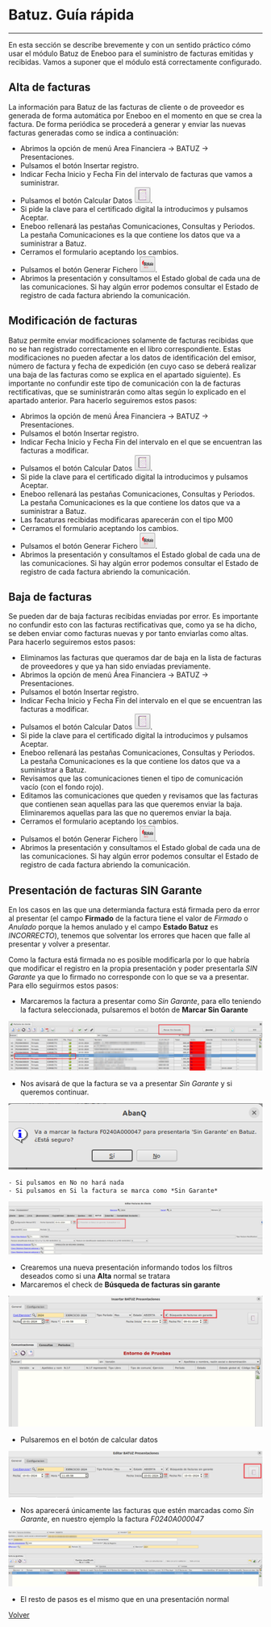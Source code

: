 # Batuz. Guía rápida
----------------------

En esta sección se describe brevemente y con un sentido práctico cómo usar el módulo Batuz de Eneboo para el suministro de facturas emitidas y recibidas. Vamos a suponer que el módulo está correctamente configurado.

## Alta de facturas
La información para Batuz de las facturas de cliente o de proveedor es generada de forma automática por Eneboo en el momento en que se crea la factura.
De forma periódica se procederá a generar y enviar las nuevas facturas generadas como se indica a continuación:
- Abrimos la opción de menú Area Financiera → BATUZ → Presentaciones.
- Pulsamos el botón Insertar registro.
- Indicar Fecha Inicio y Fecha Fin del intervalo de facturas que vamos a suministrar.
- Pulsamos el botón Calcular Datos ![Calcular Datos](./img/calculardatos.png).
- Si pide la clave para el certificado digital la introducimos y pulsamos Aceptar.
- Eneboo rellenará las pestañas Comunicaciones, Consultas y Periodos. La pestaña Comunicaciones es la que contiene los datos que va a suministrar a Batuz.
- Cerramos el formulario aceptando los cambios.
- Pulsamos el botón Generar Fichero ![Batuz](./img/batuz.png).
- Abrimos la presentación y consultamos el Estado global de cada una de las comunicaciones. Si hay algún error podemos consultar el Estado de registro de cada factura abriendo la comunicación.

## Modificación de facturas
Batuz permite enviar modificaciones solamente de facturas recibidas que no se han registrado correctamente en el libro correspondiente. Estas modificaciones no pueden afectar a los datos de identificación del emisor, número de factura y fecha de expedición (en cuyo caso se deberá realizar una baja de las facturas como se explica en el apartado siguiente).
Es importante no confundir este tipo de comunicación con la de facturas rectificativas, que se suministrarán como altas según lo explicado en el apartado anterior.
Para hacerlo seguiremos estos pasos:
- Abrimos la opción de menú Área Financiera → BATUZ → Presentaciones.
- Pulsamos el botón Insertar registro.
- Indicar Fecha Inicio y Fecha Fin del intervalo en el que se encuentran las facturas a modificar.
- Pulsamos el botón Calcular Datos ![Calcular Datos](./img/calculardatos.png).
- Si pide la clave para el certificado digital la introducimos y pulsamos Aceptar.
- Eneboo rellenará las pestañas Comunicaciones, Consultas y Periodos. La pestaña Comunicaciones es la que contiene los datos que va a suministrar a Batuz.
- Las facaturas recibidas modificaras aparecerán con el tipo M00
- Cerramos el formulario aceptando los cambios.
- Pulsamos el botón Generar Fichero ![Batuz](./img/batuz.png).
- Abrimos la presentación y consultamos el Estado global de cada una de las comunicaciones. Si hay algún error podemos consultar el Estado de registro de cada factura abriendo la comunicación.

## Baja de facturas
Se pueden dar de baja facturas recibidas enviadas por error. Es importante no confundir esto con las facturas rectificativas que, como ya se ha dicho, se deben enviar como facturas nuevas y por tanto enviarlas como altas.
Para hacerlo seguiremos estos pasos:
- Eliminamos las facturas que queramos dar de baja en la lista de facturas de proveedores y que ya han sido enviadas previamente.
- Abrimos la opción de menú Área Financiera → BATUZ → Presentaciones.
- Pulsamos el botón Insertar registro.
- Indicar Fecha Inicio y Fecha Fin del intervalo en el que se encuentran las facturas a modificar.
- Pulsamos el botón Calcular Datos ![Calcular Datos](./img/calculardatos.png).
- Si pide la clave para el certificado digital la introducimos y pulsamos Aceptar.
- Eneboo rellenará las pestañas Comunicaciones, Consultas y Periodos. La pestaña Comunicaciones es la que contiene los datos que va a suministrar a Batuz.
- Revisamos que las comunicaciones tienen el tipo de comunicación vacío (con el fondo rojo).
- Editamos las comunicaciones que queden y revisamos que las facturas que contienen sean aquellas para las que queremos enviar la baja. Eliminaremos aquellas para las que no queremos enviar la baja.
- Cerramos el formulario aceptando los cambios.
- Pulsamos el botón Generar Fichero ![Batuz](./img/batuz.png).
- Abrimos la presentación y consultamos el Estado global de cada una de las comunicaciones. Si hay algún error podemos consultar el Estado de registro de cada factura abriendo la comunicación.

## Presentación de facturas SIN Garante
En los casos en las que una determianda factura está firmada pero da error al presentar (el campo **Firmado** de la factura tiene el valor de *Firmado* o *Anulado* porque la hemos anulado y el campo **Estado Batuz**  es *INCORRECTO*), tenemos que solventar los errores que hacen que falle al presentar y volver a presentar.

Como la factura está firmada no es posible modificarla por lo que habría que modificar el registro en la propia presentación y poder presentarla *SIN Garante* ya que lo firmado no corresponde con lo que se va a presentar.
Para ello seguirmos estos pasos:
- Marcaremos la factura a presentar como *Sin Garante*, para ello teniendo la factura seleccionada, pulsaremos el botón de **Marcar Sin Garante**

![Marcar Sin Garante](./img/facturascli1.png)

- Nos avisará de que la factura se va a presentar *Sin Garante* y si queremos continuar.

![Marcar Sin Garante](./img/facturascli2.png)

    - Si pulsamos en No no hará nada
    - Si pulsamos en Si la factura se marca como *Sin Garante*

![Marcar Sin Garante](./img/facturascli3.png)

- Crearemos una nueva presentación informando todos los filtros deseados como si una **Alta** normal se tratara
- Marcaremos el check de **Búsqueda de facturas sin garante**

![Marcar Sin Garante](./img/facturascli4.png)

- Pulsaremos en el botón de calcular datos 

![Marcar Sin Garante](./img/facturascli5.png)

- Nos aparecerá únicamente las facturas que estén marcadas como *Sin Garante*, en nuestro ejemplo la factura *F0240A000047*

![Marcar Sin Garante](./img/facturascli6.png)

- El resto de pasos es el mismo que en una presentación normal

[Volver](../index.md)